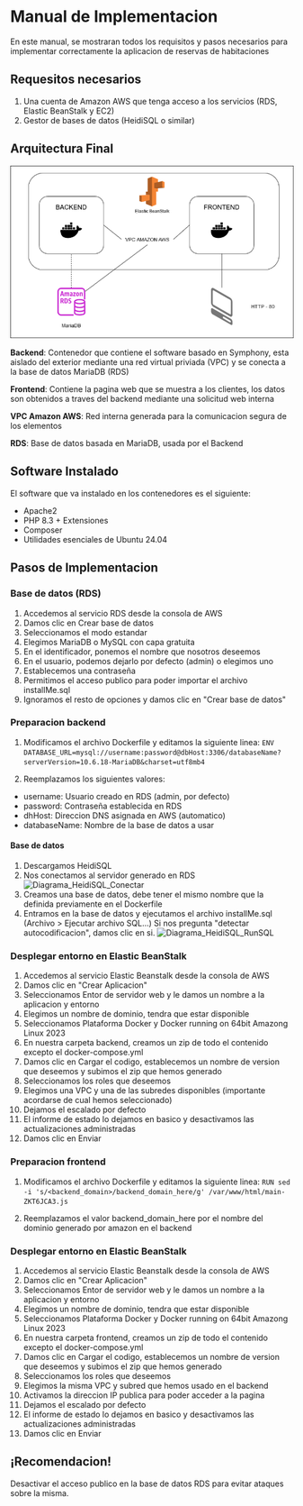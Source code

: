 
# Manual de Implementacion

En este manual, se mostraran todos los requisitos y pasos necesarios para implementar correctamente la aplicacion de reservas de habitaciones

## Requesitos necesarios
1. Una cuenta de Amazon AWS que tenga acceso a los servicios (RDS, Elastic BeanStalk y EC2)
2. Gestor de bases de datos (HeidiSQL o similar)

## Arquitectura Final
![Diagrama_AWS_EBS_RDS](https://raw.githubusercontent.com/zheanel/DockerConfiguration/refs/heads/main/EntregaAwsEBS/Readme-data/estructura.png)

**Backend**: Contenedor que contiene el software basado en Symphony, esta aislado del exterior mediante una red virtual priviada (VPC) y se conecta a la base de datos MariaDB (RDS)

**Frontend**: Contiene la pagina web que se muestra a los clientes, los datos son obtenidos a traves del backend mediante una solicitud web interna

**VPC Amazon AWS**: Red interna generada para la comunicacion segura de los elementos

**RDS**: Base de datos basada en MariaDB, usada por el Backend

## Software Instalado

El software que va instalado en los contenedores es el siguiente:
* Apache2
* PHP 8.3 + Extensiones
* Composer
* Utilidades esenciales de Ubuntu 24.04

## Pasos de Implementacion

### Base de datos (RDS)
1. Accedemos al servicio RDS desde la consola de AWS
2. Damos clic en Crear base de datos
3. Seleccionamos el modo estandar
4. Elegimos MariaDB o MySQL con capa gratuita
5. En el identificador, ponemos el nombre que nosotros deseemos
6. En el usuario, podemos dejarlo por defecto (admin) o elegimos uno
7. Establecemos una contraseña
8. Permitimos el acceso publico para poder importar el archivo installMe.sql
9. Ignoramos el resto de opciones y damos clic en "Crear base de datos"

### Preparacion backend
1. Modificamos el archivo Dockerfile y editamos la siguiente linea:
```ENV DATABASE_URL=mysql://username:password@dbHost:3306/databaseName?serverVersion=10.6.18-MariaDB&charset=utf8mb4```

2. Reemplazamos los siguientes valores:
* username: Usuario creado en RDS (admin, por defecto)
* password: Contraseña establecida en RDS
* dhHost: Direccion DNS asignada en AWS (automatico)
* databaseName: Nombre de la base de datos a usar

#### Base de datos
1. Descargamos HeidiSQL
2. Nos conectamos al servidor generado en RDS
![Diagrama_HeidiSQL_Conectar](https://raw.githubusercontent.com/zheanel/DockerConfiguration/refs/heads/main/EntregaAwsEBS/Readme-data/heidi-gui.png)
3. Creamos una base de datos, debe tener el mismo nombre que la definida previamente en el Dockerfile
4. Entramos en la base de datos y ejecutamos el archivo installMe.sql (Archivo > Ejecutar archivo SQL...) Si nos pregunta "detectar autocodificacion", damos clic en si.
![Diagrama_HeidiSQL_RunSQL](https://raw.githubusercontent.com/zheanel/DockerConfiguration/refs/heads/main/EntregaAwsEBS/Readme-data/runsql.png)

### Desplegar entorno en Elastic BeanStalk
1. Accedemos al servicio Elastic Beanstalk desde la consola de AWS
2. Damos clic en "Crear Aplicacion"
3. Seleccionamos Entor de servidor web y le damos un nombre a la aplicacion y entorno
4. Elegimos un nombre de dominio, tendra que estar disponible
5. Seleccionamos Plataforma Docker y Docker running on 64bit Amazong Linux 2023
6. En nuestra carpeta backend, creamos un zip de todo el contenido excepto el docker-compose.yml
7. Damos clic en Cargar el codigo, establecemos un nombre de version que deseemos y subimos el zip que hemos generado
8. Seleccionamos los roles que deseemos
9. Elegimos una VPC y una de las subredes disponibles (importante acordarse de cual hemos seleccionado)
10. Dejamos el escalado por defecto
11. El informe de estado lo dejamos en basico y desactivamos las actualizaciones administradas
12. Damos clic en Enviar


### Preparacion frontend
1. Modificamos el archivo Dockerfile y editamos la siguiente linea:
```RUN sed -i 's/<backend_domain>/backend_domain_here/g' /var/www/html/main-ZKT6JCA3.js```

2. Reemplazamos el valor backend_domain_here por el nombre del dominio generado por amazon en el backend


### Desplegar entorno en Elastic BeanStalk
1. Accedemos al servicio Elastic Beanstalk desde la consola de AWS
2. Damos clic en "Crear Aplicacion"
3. Seleccionamos Entor de servidor web y le damos un nombre a la aplicacion y entorno
4. Elegimos un nombre de dominio, tendra que estar disponible
5. Seleccionamos Plataforma Docker y Docker running on 64bit Amazong Linux 2023
6. En nuestra carpeta frontend, creamos un zip de todo el contenido excepto el docker-compose.yml
7. Damos clic en Cargar el codigo, establecemos un nombre de version que deseemos y subimos el zip que hemos generado
8. Seleccionamos los roles que deseemos
9. Elegimos la misma VPC y subred que hemos usado en el backend
10. Activamos la direccion IP publica para poder acceder a la pagina
11. Dejamos el escalado por defecto
12. El informe de estado lo dejamos en basico y desactivamos las actualizaciones administradas
13. Damos clic en Enviar

## ¡Recomendacion!
Desactivar el acceso publico en la base de datos RDS para evitar ataques sobre la misma.
